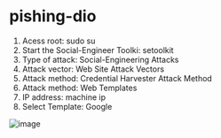 # pishing-dio

1. Acess root: sudo su
2. Start the Social-Engineer Toolki: setoolkit
3. Type of attack: Social-Engineering Attacks
4. Attack vector: Web Site Attack Vectors
5. Attack method: Credential Harvester Attack Method
6. Attack method: Web Templates
7. IP address: machine ip
8. Select Template: Google


![image](https://github.com/joseeruan/pishing-dio/assets/143905670/b8ea9aca-c72b-4a6e-a383-d06d961a4626)
